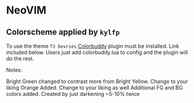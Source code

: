 # NeoVIM
## Colorscheme applied by `kylfp`

To use the theme `TJ Devries` [Colorbuddy](https://github.com/tjdevries/colorbuddy.nvim) plugin must be installed. Link included below. Users just add colorbuddy.lua to config and the plugin will do the rest.

Notes:

Bright Green changed to contrast more from Bright Yellow. Change to your liking
Orange Added. Change to your liking as well
Additional FG and BG colors added. Created by just darkening ~5-10% twice
